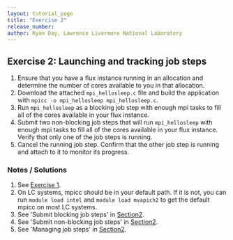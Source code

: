 ```yaml
---
layout: tutorial_page
title: "Exercise 2"
release_number:
author: Ryan Day, Lawrence Livermore National Laboratory
---
```


## Exercise 2: Launching and tracking job steps
1. Ensure that you have a flux instance running in an allocation and determine the number of cores available to you in that allocation.
2. Download the attached `mpi_hellosleep.c` file and build the application with `mpicc -o mpi_hellosleep mpi_hellosleep.c`.
3. Run `mpi_hellosleep` as a blocking job step with enough mpi tasks to fill all of the cores available in your flux instance.
4. Submit two non-blocking job steps that will run `mpi_hellosleep` with enough mpi tasks to fill all of the cores available in your flux instance. Verify that only one of the job steps is running.
5. Cancel the running job step. Confirm that the other job step is running and attach to it to monitor its progress.

### Notes / Solutions
1. See [Exercise 1](/flux/exercise1).
2. On LC systems, mpicc should be in your default path. If it is not, you can run `module load intel` and `module load mvapich2` to get the default mpicc on most LC systems.
3. See 'Submit blocking job steps' in [Section2](/flux/section2).
4. See 'Submit non-blocking job steps' in [Section2](/flux/section2).
5. See 'Managing job steps' in [Section2](/flux/section2).
